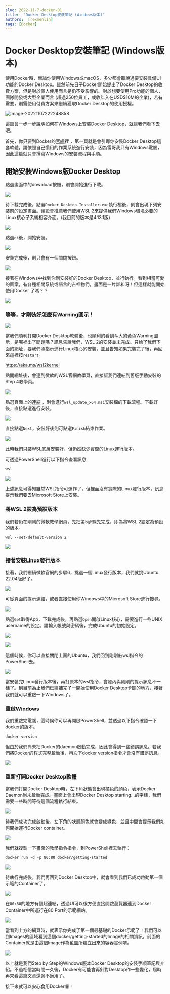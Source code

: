 ```yaml
---
slug: 2022-11-7-docker-01
title:  "Docker Desktop安裝筆記 (Windows版本)"
authors:  [rexmenlin]
tags: [Docker]
---
```

# Docker Desktop安裝筆記 (Windows版本)

使用Docker時，無論你使用Windows或macOS，多少都會聽說過要安裝具備UI功能的Docker Desktop。雖然前先日子Docker開始提出了Docker Desktop的收費方案，但是對於個人使用而言是仍不受影響的。對於想要使用Pro功能的個人、團隊開發或大型企業而言 (超過250位員工，或收年入在USD$10M的企業)，若有需要，則需使用付費方案來繼續獲取Docker Desktop的使用授權。

![image-20221107222248858](./00.png)

這篇會一步一步說明如何在Windows上安裝Docker Desktop，就讓我們看下去吧。

首先，你只要到Docker的[官網](https://www.docker.com/)裡  ，第一頁就是會引導你安裝Docker Desktop這套軟體，請依照自己慣用的作業系統進行安裝，因為雷哥我只有Windows電腦，因此這篇就只會撰寫Windows的安裝流程與手順。



## 開始安裝Windows版Docker Desktop

點選畫面中的download按鈕，則會開始進行下載。

![](./01.png)

待下載完成後，點選`Docker Desktop Installer.exe`執行檔後，則會出現下列安裝前的設定畫面。預設會推薦我們使用WSL 2來提供我們Windows環境必要的Linux核心子系統相容介面。(我目前的版本是4.13.1版)

![](./02.png)

點選`ok`後，開始安裝。

![](./03.png)

安裝完成後，則只會有一個關閉按鈕。

![](./04.png)

接著在Windows中找到你剛安裝好的Docker Desktop，並行執行。看到相當可愛的圖案，有各種相關系統或語言的吉祥物們，畫面是一片詳和呀！但這樣就能開始使用Docker 了嗎？？

![](./05.png)



### 等等，才剛裝好怎麼有Warning圖示！

![](./06.png)

當我們順利打開Docker Desktop軟體後，也順利的看到斗大的黃色Warning圖示，是哪裡出了問題嗎？訊息告訴我們，WSL 2的安裝並未完成。只給了我們下面的網址，要我們照指示進行Linux核心的安裝，並且告知如果完裝完了後，再回來這裡按`restart`。

https://aka.ms/wsl2kernel

點開網址後，會連到微軟的WSL官網教學頁，直接幫我們連結到舊版手動安裝的Step 4教學頁。

![](./07.png)

點選頁面上的[連結](https://wslstorestorage.blob.core.windows.net/wslblob/wsl_update_x64.msi) ，則會進行`wsl_update_x64.msi`安裝檔的下載流程。下載好後，直接點選進行安裝。

![](./08.png)

直接點選`Next`，安裝好後則可點選`Finish`結束作業。

![](./08a.png)

此時我們只裝WSL底層安裝好，但仍然缺少實際的Linux運行版本。

可透過PowerShell進行以下指令查看訊息

```
wsl
```

![](./11.png)

上述訊息可得知雖然WSL指令可運作了，但裡面沒有實際的Linux發行版本，訊息提示我們要去Microsoft Store上安裝。



### 將WSL 2設為預設版本

我們若仍在剛剛的微軟教學網頁，先把第5步驟先完成，即為將WSL 2設定為預設的版本。

```
wsl --set-default-version 2
```

![](./15.png)



### 接著安裝Linux發行版本

接著，我們繼續微軟官網的步驟6，挑選一個Linux發行版本，我們就挑Ubuntu 22.04版好了。

![](./09.png)

可從頁面的提示連結，或者直接使用你Windows中的Microsoft Store進行搜尋。

![](./10.png)

點選`Get`取得App，下載完成後，再點選`Open`開啟Linux核心，需要進行一些UNIX username的設定。請輸入帳號與密碼後，完成Ubuntu的初始設定。

![](./12.png)

![](./13.png)

這個時候，你可以直接關閉上面的Ubuntu，我們回到剛剛敲wsl指令的PowerShell去。

![](./14.png)

當安裝完Linux發行版本後，再打原本的wsl指令，會發內與剛剛的提示訊息不一樣了。到目前為止我們已經補完了一開始使用Docker Desktop卡關的地方，接著我們就可以重啟一下Windows了。



### 重啟Windows

我們重啟完電腦，這時候你可以再開啟PowerShell，並透過以下指令確認一下docker的版本。

```
docker version
```

但由於我們尚未把Docker的daemon啟動完成，因此會得到一些錯誤訊息。若我們將Docker的程式完整啟動後，再次下docker version指令才會沒有錯誤訊息。

![](./17.png)



### 重新打開Docker Desktop軟體

當我們打開Docker Desktop時，左下角狀態會出現橘色的顏色，表示Docker Daemon尚未啟動完成。畫面上會出現Docker Desktop starting...的字樣，我們需要一些時間等待這個流程執行結束。

![](./18.png)

待我們成功完成啟動後，左下角的狀態顏色就會變成綠色，並且中間會提示我們如何開始運行Docker container。

![](./19.png)

我們就複製一下畫面的教學指令指令，到PowerShell裡去執行：

```
docker run -d -p 80:80 docker/getting-started
```

![](./21.png)

待執行完成後，我們再回到Docker Desktop中，就會看到我們已成功啟動第一個示範的Container了。

![](./22.png)

在`80:80`的地方有個超連結，透過UI可以很方便直接開啟瀏覽器連到Docker Container中所運行在80 Port的示範網站。

![](./23.png)

當看到上方的網頁時，就表示你完成了第一個最基礎的Docker示範了！我們可以到Images的區域看到這個docker/getting-started的Image的相關資訊。前面的Container就是由這個Image作為藍圖所建立出來的容器實例唷。

![](./24.png)

以上就是我們Step by Step的Windows版本Docker Desktop的安裝手順筆記與介紹。不過相信當時間一久後，Docker有可能會再針對Desktop作一些變化，屆時再來看這篇文章還適不適用了。



接下來就可以安心食用Docker囉！